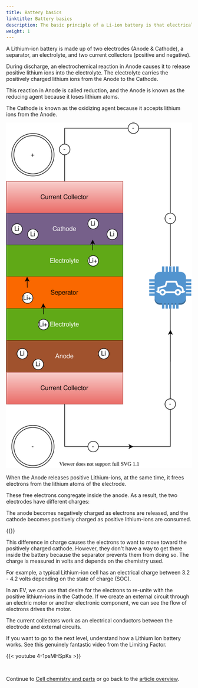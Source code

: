 ```yaml
---
title: Battery basics
linktitle: Battery basics
description: The basic principle of a Li-ion battery is that electrical energy is created by an electrochemical reaction between two metals of different affinities.
weight: 1
---
```

<!-- markdownlint-disable MD033 -->

A Lithium-ion battery is made up of two electrodes (Anode & Cathode), a separator, an electrolyte, and two current collectors (positive and negative).

During discharge, an electrochemical reaction in Anode causes it to release positive lithium ions into the electrolyte. The electrolyte carries the positively charged lithium ions from the Anode to the Cathode.

This reaction in Anode is called reduction, and the Anode is known as the reducing agent because it loses lithium atoms.

The Cathode is known as the oxidizing agent because it accepts lithium ions from the Anode.

![Battery](batteryconcept.drawio.svg "Battery concept")

When the Anode releases positive Lithium-ions, at the same time, it frees electrons from the lithium atoms of the electrode.

These free electrons congregate inside the anode. As a result, the two electrodes have different charges:

The anode becomes negatively charged as electrons are released, and the cathode becomes positively charged as positive lithium-ions are consumed.

{{<evkxdisplayaddarticle />}}

This difference in charge causes the electrons to want to move toward the positively charged cathode. However, they don't have a way to get there inside the battery because the separator prevents them from doing so. The charge is measured in volts and depends on the chemistry used.

For example, a typical Lithium-ion cell has an electrical charge between 3.2 - 4.2 volts depending on the state of charge (SOC).

In an EV, we can use that desire for the electrons to re-unite with the positive lithium-ions in the Cathode. If we create an external circuit through an electric motor or another electronic component, we can see the flow of electrons drives the motor.

The current collectors work as an electrical conductors between the electrode and external circuits.

If you want to go to the next level, understand how a Lithium Ion battery works. See this genuinely fantastic video from the Limiting Factor.

{{< youtube 4-1psMHSpKs >}}

<br />

Continue to [Cell chemistry and parts](../cellchemistry/) or go back to the [article overview](../).